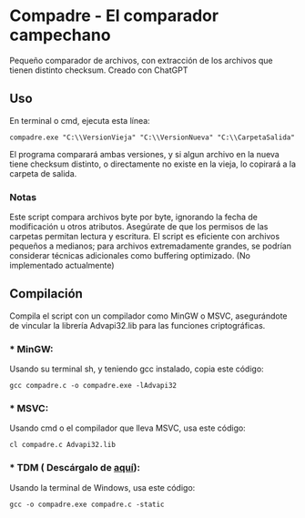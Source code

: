 # Compadre - El comparador campechano
Pequeño comparador de archivos, con extracción de los archivos que tienen distinto checksum. Creado con ChatGPT

## Uso
En terminal o cmd, ejecuta esta línea:
```console
compadre.exe "C:\\VersionVieja" "C:\\VersionNueva" "C:\\CarpetaSalida"
```

El programa comparará ambas versiones, y si algun archivo en la nueva tiene checksum distinto, o directamente no existe en la vieja, lo copirará a la carpeta de salida.

### Notas
Este script compara archivos byte por byte, ignorando la fecha de modificación u otros atributos.
Asegúrate de que los permisos de las carpetas permitan lectura y escritura.
El script es eficiente con archivos pequeños a medianos; para archivos extremadamente grandes, se podrían considerar técnicas adicionales como buffering optimizado. (No implementado actualmente)

## Compilación
Compila el script con un compilador como MinGW o MSVC, asegurándote de vincular la librería Advapi32.lib para las funciones criptográficas.

### * MinGW:
Usando su terminal sh, y teniendo gcc instalado, copia este código:
```console
gcc compadre.c -o compadre.exe -lAdvapi32
```

### * MSVC:
Usando cmd o el compilador que lleva MSVC, usa este código:
```console
cl compadre.c Advapi32.lib
```

### * TDM ( Descárgalo de [aquí](https://jmeubank.github.io/tdm-gcc/download/)):
Usando la terminal de Windows, usa este código:
```console
gcc -o compadre.exe compadre.c -static
```


